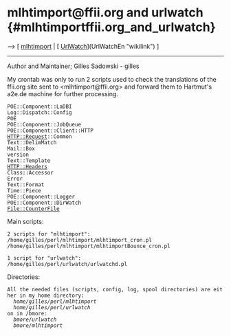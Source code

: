 # mlhtimport\@ffii.org and urlwatch {#mlhtimportffii.org_and_urlwatch}

\--\> \[ [ mlhtimport](MlhtImportEn "wikilink") \| [
[UrlWatch](UrlWatch "wikilink")](UrlWatchEn "wikilink") \]

------------------------------------------------------------------------

Author and Maintainer; Gilles Sadowski - gilles

My crontab was only to run 2 scripts used to check the translations of
the ffii.org site sent to \<mlhtimport\@ffii.org> and forward them to
Hartmut\'s a2e.de machine for further processing.

`POE::Component::LaDBI`\
`Log::Dispatch::Config`\
`POE`\
`POE::Component::JobQueue`\
`POE::Component::Client::HTTP`\
[`HTTP::Request`](HTTP::Request)`::Common`\
`Text::DelimMatch`\
`Mail::Box`\
`version`\
`Text::Template`\
[`HTTP::Headers`](HTTP::Headers)\
`Class::Accessor`\
`Error`\
`Text::Format`\
`Time::Piece`\
`POE::Component::Logger`\
`POE::Component::DirWatch`\
[`File::CounterFile`](File::CounterFile)

Main scripts:

`2 scripts for "mlhtimport":`\
`/home/gilles/perl/mlhtimport/mlhtimport_cron.pl`\
`/home/gilles/perl/mlhtimport/mlhtimportBounce_cron.pl`

`1 script for "urlwatch":`\
`/home/gilles/perl/urlwatch/urlwatchd.pl`

Directories:

`All the needed files (scripts, config, log, spool directories) are either in my home directory:`\
`  `*`home/gilles/perl/mlhtimport`*\
`  `*`home/gilles/perl/urlwatch`*\
`on in /bmore:`\
`  `*`bmore/urlwatch`*\
`  `*`bmore/mlhtimport`*
